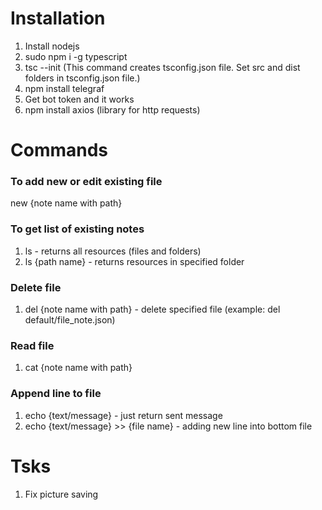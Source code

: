 # Installation

1. Install nodejs
2. sudo npm i -g typescript
3. tsc --init (This command creates tsconfig.json file. Set src and dist folders in tsconfig.json file.)
4. npm install telegraf
5. Get bot token and it works
6. npm install axios (library for http requests)

# Commands
### To add new or edit existing file
new {note name with path}

### To get list of existing notes
1. ls - returns all resources (files and folders) 
2. ls {path name} - returns resources in specified folder

### Delete file
1. del {note name with path} - delete specified file (example: del default/file_note.json)

### Read file
1. cat {note name with path}

### Append line to file
1. echo {text/message} - just return sent message
2. echo {text/message} >> {file name} - adding new line into bottom file

# Tsks
1. Fix picture saving
